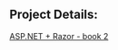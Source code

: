 ## Project Details:
[ASP.NET + Razor - book 2](https://github.com/NewForce-at-Mountwest/bangazon-inc/tree/master/book-2-mvc)
